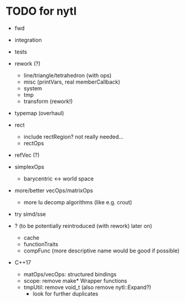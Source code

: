 TODO for nytl
=============

- fwd
- integration
- tests
- rework (?)
	- line/triangle/tetrahedron (with ops)
	- misc (printVars, real memberCallback)
	- system
	- tmp
	- transform (rework!)
- typemap (overhaul)
- rect
	- include rectRegion? not really needed...
	- rectOps
- refVec (?)
- simplexOps
	- barycentric <-> world space
- more/better vecOps/matrixOps
	- more lu decomp algorithms (like e.g. crout)
- try simd/sse

- ? (to be potentially reintroduced (with rework) later on)
	- cache
	- functionTraits
	- compFunc (more descriptive name would be good if possible)

- C++17
	- matOps/vecOps: structured bindings
	- scope: remove make* Wrapper functions
	- tmpUtil: remove void_t (also remove nytl::Expand?)
		- look for further duplicates
